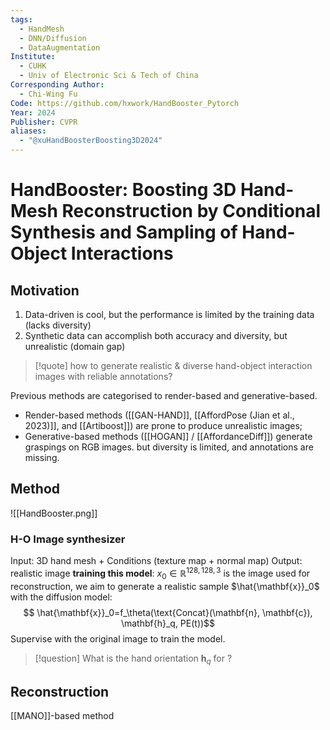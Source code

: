```yaml
---
tags:
  - HandMesh
  - DNN/Diffusion
  - DataAugmentation
Institute:
  - CUHK
  - Univ of Electronic Sci & Tech of China
Corresponding Author:
  - Chi-Wing Fu
Code: https://github.com/hxwork/HandBooster_Pytorch
Year: 2024
Publisher: CVPR
aliases:
  - "@xuHandBoosterBoosting3D2024"
---
```

# HandBooster: Boosting 3D Hand-Mesh Reconstruction by Conditional Synthesis and Sampling of Hand-Object Interactions

## Motivation
1. Data-driven is cool, but the performance is limited by the training data (lacks diversity)
2. Synthetic data can accomplish both accuracy and diversity, but unrealistic (domain gap)
> [!quote]
> how to generate realistic & diverse hand-object interaction images with reliable annotations?

Previous methods are categorised to render-based and generative-based. 
* Render-based methods ([[GAN-HAND]], [[AffordPose (Jian et al., 2023)]], and [[Artiboost]]) are prone to produce unrealistic images;
* Generative-based methods ([[HOGAN]] / [[AffordanceDiff]]) generate graspings on RGB images. but diversity is limited, and annotations are missing.
## Method
![[HandBooster.png]]
### H-O Image synthesizer
Input: 3D hand mesh + Conditions (texture map + normal map)
Output: realistic image
**training this model**: $x_0\in\mathbb{R}^{128, 128, 3}$ is the image used for reconstruction, we aim to generate a realistic sample $\hat{\mathbf{x}}_0$ with the diffusion model:$$ \hat{\mathbf{x}}_0=f_\theta(\text{Concat}(\mathbf{n}, \mathbf{c}), \mathbf{h}_q, PE(t))$$
Supervise with the original image to train the model.
> [!question] What is the hand orientation $\mathbf{h}_q$ for ?

## Reconstruction
[[MANO]]-based method
